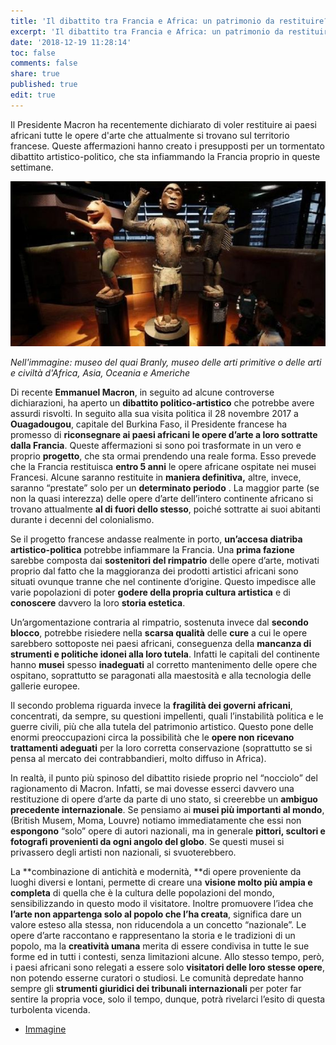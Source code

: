 ```yaml
---
title: 'Il dibattito tra Francia e Africa: un patrimonio da restituire? '
excerpt: 'Il dibattito tra Francia e Africa: un patrimonio da restituire? '
date: '2018-12-19 11:28:14'
toc: false
comments: false
share: true
published: true
edit: true
---
```

Il Presidente Macron ha recentemente dichiarato di voler restituire ai paesi africani tutte le opere d'arte che attualmente si trovano sul territorio francese. Queste affermazioni hanno creato i presupposti per un tormentato dibattito artistico-politico, che sta infiammando la Francia proprio in queste settimane. 

![museo del quai Branly, museo delle arti primitive o delle arti e civiltà d'Africa, Asia, Oceania e Americhe](/assets/images/ce5d40fd820817fb2c49a8e725d43c85.jpg)

_Nell'immagine: museo del quai Branly, museo delle arti primitive o delle arti e civiltà d'Africa, Asia, Oceania e Americhe_

Di recente **Emmanuel Macron**, in seguito ad alcune controverse dichiarazioni, ha aperto un **dibattito politico-artistico** che potrebbe avere assurdi risvolti. In seguito alla sua visita politica il 28 novembre 2017 a **Ouagadougou**, capitale del Burkina Faso, il Presidente francese ha promesso di **riconsegnare ai paesi africani le opere d’arte a loro sottratte dalla Francia**. Queste affermazioni si sono poi trasformate in un vero e proprio **progetto**, che sta ormai prendendo una reale forma. Esso prevede che la Francia restituisca **entro 5 anni** le opere africane ospitate nei musei Francesi. Alcune saranno restituite in **maniera definitiva,** altre, invece, saranno “prestate” solo per un **determinato periodo**
. La maggior parte (se non la quasi interezza) delle opere d’arte dell’intero continente africano si trovano attualmente **al di fuori dello stesso**, poiché sottratte ai suoi abitanti durante i decenni del colonialismo.

Se il progetto francese andasse realmente in porto, **un’accesa diatriba artistico-politica** potrebbe infiammare la Francia. Una **prima fazione** sarebbe composta dai **sostenitori del rimpatrio** delle opere d’arte, motivati proprio dal fatto che la maggioranza dei prodotti artistici africani sono situati ovunque tranne che nel continente d’origine. Questo impedisce alle varie popolazioni di poter **godere della propria cultura artistica** e di **conoscere** davvero la loro **storia estetica**. 

Un’argomentazione contraria al rimpatrio, sostenuta invece dal **secondo blocco**, potrebbe risiedere nella **scarsa qualità** delle **cure** a cui le opere sarebbero sottoposte nei paesi africani, conseguenza della **mancanza di strumenti e politiche idonei alla loro tutela**. Infatti le capitali del continente hanno **musei** spesso **inadeguati** al corretto mantenimento delle opere che ospitano, soprattutto se paragonati alla maestosità e alla tecnologia delle gallerie europee. 

Il secondo problema riguarda invece la **fragilità dei governi africani**, concentrati, da sempre,  su questioni impellenti, quali l’instabilità politica e le guerre civili, più che alla tutela del patrimonio artistico. 
Questo pone delle enormi preoccupazioni circa la possibilità che le **opere non ricevano trattamenti adeguati** per la loro corretta conservazione (soprattutto se si pensa al mercato dei contrabbandieri, molto diffuso in Africa). 

In realtà, il punto più spinoso del dibattito risiede proprio nel “nocciolo” del ragionamento di Macron. Infatti, se mai dovesse esserci davvero una restituzione di opere d’arte da parte di uno stato, si creerebbe un **ambiguo precedente internazionale**. Se pensiamo ai **musei più importanti al mondo**, (British Musem, Moma, Louvre) notiamo immediatamente che essi non **espongono** “solo” opere di autori nazionali, ma in generale **pittori, scultori e fotografi provenienti da ogni angolo del globo**. Se questi musei si privassero degli artisti non nazionali, si svuoterebbero. 

La **combinazione di antichità e modernità, **di opere proveniente da luoghi diversi e lontani, permette di creare una **visione molto più ampia e completa** di quella che è la cultura delle popolazioni del mondo, sensibilizzando in questo modo il visitatore. Inoltre promuovere l’idea che **l’arte non appartenga solo al popolo che l’ha creata**, significa dare un valore esteso alla stessa, non riducendola a un concetto “nazionale”. Le opere d’arte raccontano e rappresentano la storia e le tradizioni di un popolo, ma la **creatività umana** merita di essere condivisa in tutte le sue forme ed in tutti i contesti, senza limitazioni alcune. Allo stesso tempo, però, i paesi africani sono relegati a essere solo **visitatori delle loro stesse opere**, non potendo esserne curatori o studiosi. Le comunità depredate hanno sempre gli **strumenti giuridici dei tribunali internazionali** per poter far sentire la propria voce, solo il tempo, dunque, potrà rivelarci l’esito di questa turbolenta vicenda. 

* [Immagine](https://pin.it/h623gpgygxh4ch)

